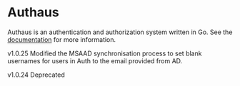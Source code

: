 Authaus
=======

Authaus is an authentication and authorization system written in Go.
See the [documentation](http://godoc.org/github.com/IMQS/authaus) for more information.

v1.0.25 Modified the MSAAD synchronisation process to set blank usernames for users in Auth to the email provided from AD.
 
v1.0.24 Deprecated
